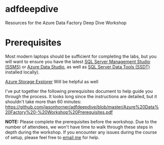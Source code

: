 # adfdeepdive
Resources for the Azure Data Factory Deep Dive Workshop

# Prerequisites
Most modern laptops should be sufficient for completing the labs, but you will want to ensure you have the latest [SQL Server Management Studio (SSMS)](https://docs.microsoft.com/en-us/sql/ssms/download-sql-server-management-studio-ssms?view=sql-server-2017) or [Azure Data Studio](https://docs.microsoft.com/en-us/sql/azure-data-studio/download?view=sql-server-2017), as well as [SQL Server Data Tools (SSDT)](https://docs.microsoft.com/en-us/sql/ssdt/download-sql-server-data-tools-ssdt?view=sql-server-2017) installed locally).

[Azure Storage Explorer](https://azure.microsoft.com/en-us/features/storage-explorer) Will be helpful as well

I've put together the following prerequisites document to help guide you through the process. It looks long since the instructions are detailed, but it shouldn't take more than 60 minutes:
https://github.com/jasonhorner/adfdeepdive/blob/master/Azure%20Data%20Factory%20-%20Workshop%20Prerequisites.pdf

**NOTE:** Please complete the prerequisites before the workshop. Due to the number of attendees, we won't have time to walk through these steps in depth during the workshop. If you encounter any issues during the course of setup, please feel free to [email me](jason@jasonhorner.com) for help.
